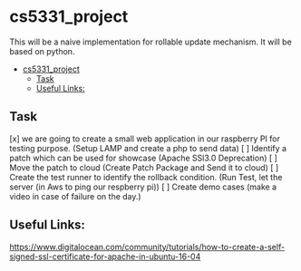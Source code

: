# cs5331_project

This will be a naive implementation for rollable update mechanism. It will be based on python.

- [cs5331_project](#cs5331_project)
  - [Task](#task)
  - [Useful Links:](#useful-links)

## Task

[x] we are going to create a small web application in our raspberry PI for testing purpose. (Setup LAMP and create a php to send data)
[ ] Identify a patch which can be used for showcase (Apache SSl3.0 Deprecation)
[ ] Move the patch to cloud (Create Patch Package and Send it to cloud)
[ ] Create the test runner to identify the rollback condition. (Run Test, let the server (in Aws to ping our respberry pi))
[ ] Create demo cases (make a video in case of failure on the day.)

## Useful Links:
https://www.digitalocean.com/community/tutorials/how-to-create-a-self-signed-ssl-certificate-for-apache-in-ubuntu-16-04
